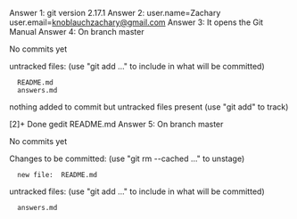 Answer 1:
  git version 2.17.1
Answer 2:
  user.name=Zachary
  user.email=knoblauchzachary@gmail.com
Answer 3:
  It opens the Git Manual
Answer 4:
  On branch master

  No commits yet

  untracked files:
    (use "git add <file>..." to include in what will be committed)

      README.md
      answers.md

  nothing added to commit but untracked files present (use "git add" to track)

  [2]+ Done       gedit README.md
Answer 5:
  On branch master

  No commits yet

  Changes to be committed:
    (use "git rm --cached <file>..." to unstage)

      new file:  README.md

  untracked files:
    (use "git add <file>..." to include in what will be committed)

      answers.md
